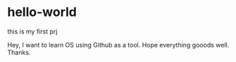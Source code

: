 # hello-world
this is my first prj

Hey, I want to learn OS using Github as a tool. Hope everything gooods well. Thanks.
